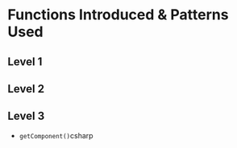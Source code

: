 # Functions Introduced & Patterns Used

## Level 1

## Level 2

## Level 3

* ```getComponent()```csharp
